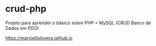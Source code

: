 # crud-php
Projeto para aprender o básico sobre PHP + MySQL (CRUD Banco de Dados em PDO)


https://marciellioliveira.github.io
